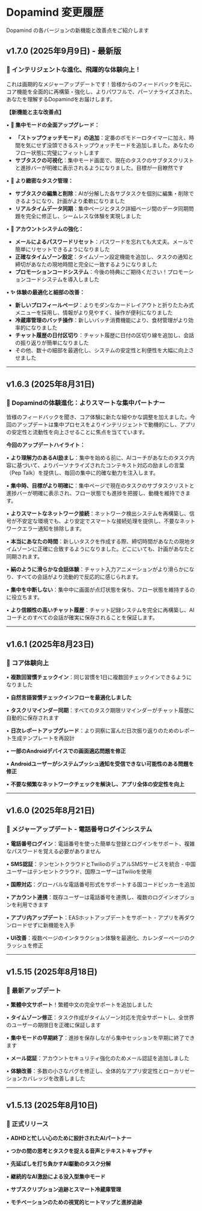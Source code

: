 # Dopamind 変更履歴

Dopamind の各バージョンの新機能と改善点をご紹介します

## v1.7.0 (2025年9月9日) - 最新版

### 🚀 インテリジェントな進化、飛躍的な体験向上！

これは画期的なメジャーアップデートです！皆様からのフィードバックを元に、コア機能を全面的に再構築・強化し、よりパワフルで、パーソナライズされた、あなたを理解するDopamindをお届けします。

**【新機能と主な改善点】**

• **🚀 集中モードの全面アップグレード：**
  - **「ストップウォッチモード」の追加**：定番のポモドーロタイマーに加え、時間を気にせず没頭できるストップウォッチモードを追加しました。あなたのフロー状態に完璧にフィットします
  - **サブタスクの可視化**：集中モード画面で、現在のタスクのサブタスクリストと進捗バーが明確に表示されるようになりました。目標が一目瞭然です

• **🧠 より緻密なタスク管理：**
  - **サブタスクの編集と削除**：AIが分解した各サブタスクを個別に編集・削除できるようになり、計画がより柔軟になりました
  - **リアルタイムデータ同期**：集中ページとタスク詳細ページ間のデータ同期問題を完全に修正し、シームレスな体験を実現しました

• **🔐 アカウントシステムの強化：**
  - **メールによるパスワードリセット**：パスワードを忘れても大丈夫。メールで簡単にリセットできるようになりました
  - **正確なタイムゾーン設定**：タイムゾーン設定機能を追加し、タスクの通知と締切があなたの現地時間と完全に一致するようになりました
  - **プロモーションコードシステム**：今後の特典にご期待ください！プロモーションコードシステムを導入しました

• **✨ 体験の最適化と細部の改善：**
  - **新しいプロフィールページ**：よりモダンなカードレイアウトと折りたたみ式メニューを採用し、情報がより見やすく、操作が便利になりました
  - **冷蔵庫管理のバッチ操作**：新しいバッチ消費機能により、食材管理がより効率的になりました
  - **チャット履歴の日付区切り**：チャット履歴に日付の区切り線を追加し、会話の振り返りが簡単になりました
  - その他、数十の細部を最適化し、システムの安定性と利便性を大幅に向上させました

---

## v1.6.3 (2025年8月31日)

### 🚀 Dopamindの体験進化：よりスマートな集中パートナー

皆様のフィードバックを聞き、コア体験に新たな細やかな調整を加えました。今回のアップデートは集中プロセスをよりインテリジェントで動機的にし、アプリの安定性と流動性を向上させることに焦点を当てています。

**今回のアップデートハイライト：**

• **より理解力のあるAI励まし**：集中を始める前に、AIコーチがあなたのタスク内容に基づいて、よりパーソナライズされたコンテキスト対応の励ましの言葉（Pep Talk）を提供し、毎回の集中に的確な動力を注入します。

• **集中時、目標がより明確に**：集中ページで現在のタスクのサブタスクリストと進捗バーが明確に表示され、フロー状態でも進捗を把握し、動機を維持できます。

• **よりスマートなネットワーク接続**：ネットワーク検出システムを再構築し、信号が不安定な環境でも、より安定でスマートな接続処理を提供し、不要なネットワークエラー通知を排除します。

• **本当にあなたの時間**：新しいタスクを作成する際、締切時間があなたの現地タイムゾーンに正確に合致するようになりました。どこにいても、計画があなたと同期されます。

• **絹のように滑らかな会話体験**：チャット入力アニメーションがより滑らかになり、すべての会話がより流動的で反応的に感じられます。

• **集中を中断しない**：集中中に画面が点灯状態を保ち、フロー状態を維持するのに役立ちます。

• **より信頼性の高いチャット履歴**：チャット記録システムを完全に再構築し、AIコーチとのすべての会話が確実に保存されることを保証します。

---

## v1.6.1 (2025年8月23日)

### 🔧 コア体験向上

• **複数回習慣チェックイン**：同じ習慣を1日に複数回チェックインできるようになりました

• **自然言語習慣チェックインフローを最適化しました**

• **タスクリマインダー同期**：すべてのタスク期限リマインダーがチャット履歴に自動的に保存されます

• **日次レポートアップグレード**：より洞察に富んだ日次振り返りのためのレポート生成テンプレートを再設計

• **一部のAndroidデバイスでの画面適応問題を修正**

• **Androidユーザーがシステムプッシュ通知を受信できない可能性のある問題を修正**

• **不要な頻繁なネットワークチェックを解決し、アプリ全体の安定性を向上**

---

## v1.6.0 (2025年8月21日)

### 📱 メジャーアップデート - 電話番号ログインシステム

• **電話番号ログイン**：電話番号を使った簡単な登録とログインをサポート、複雑なパスワードを覚える必要がありません

• **SMS認証**：テンセントクラウドとTwilioのデュアルSMSサービスを統合 - 中国ユーザーはテンセントクラウド、国際ユーザーはTwilioを使用

• **国際対応**：グローバルな電話番号形式をサポートする国コードピッカーを追加

• **アカウント連携**：既存ユーザーは電話番号を連携し、複数のログインオプションを利用できます

• **アプリ内アップデート**：EASホットアップデートをサポート - アプリを再ダウンロードせずに新機能を入手

• **UI改善**：複数ページのインタラクション体験を最適化、カレンダーページのクラッシュを修正

---

## v1.5.15 (2025年8月18日)

### 🔄 最新アップデート

• **繁體中文サポート**！繁體中文の完全サポートを追加しました

• **タイムゾーン修正**：タスク作成がタイムゾーン対応を完全サポートし、全世界のユーザーの期限日を正確に保証します

• **集中モードの早期終了**：進捗を保存しながら集中セッションを早期に終了できます

• **メール認証**：アカウントセキュリティ強化のためメール認証を追加しました

• **体験改善**：多数の小さなバグを修正し、全体的なアプリ安定性とローカリゼーションカバレッジを改善しました

---

## v1.5.13 (2025年8月10日)

### 🎉 正式リリース

• **ADHDと忙しい心のために設計されたAIパートナー**

• **つかの間の思考とタスクを捉える音声とテキストキャプチャ**

• **先延ばしを打ち負かすAI駆動のタスク分解**

• **継続的なAI激励による没入型集中モード**

• **サブスクリプション追跡とスマート冷蔵庫管理**

• **モチベーションのための視覚的ヒートマップと進捗追跡**